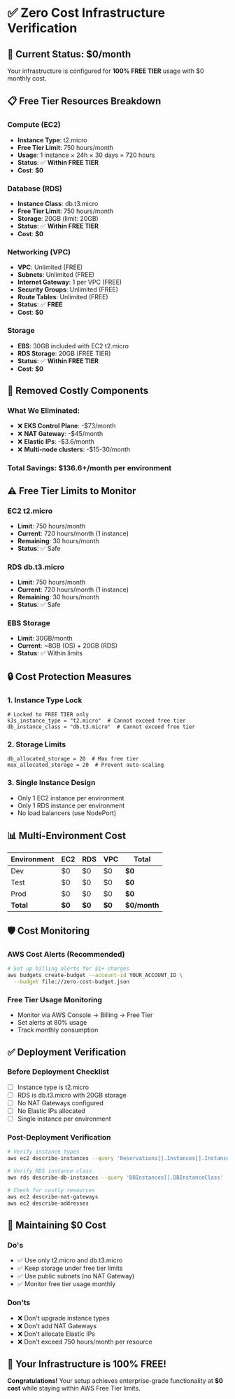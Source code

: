 # ✅ Zero Cost Infrastructure Verification

## 🎯 **Current Status: $0/month**

Your infrastructure is configured for **100% FREE TIER** usage with $0 monthly cost.

## 📋 **Free Tier Resources Breakdown**

### **Compute (EC2)**
- **Instance Type**: t2.micro
- **Free Tier Limit**: 750 hours/month
- **Usage**: 1 instance × 24h × 30 days = 720 hours
- **Status**: ✅ **Within FREE TIER**
- **Cost**: **$0**

### **Database (RDS)**
- **Instance Class**: db.t3.micro
- **Free Tier Limit**: 750 hours/month
- **Storage**: 20GB (limit: 20GB)
- **Status**: ✅ **Within FREE TIER**
- **Cost**: **$0**

### **Networking (VPC)**
- **VPC**: Unlimited (FREE)
- **Subnets**: Unlimited (FREE)
- **Internet Gateway**: 1 per VPC (FREE)
- **Security Groups**: Unlimited (FREE)
- **Route Tables**: Unlimited (FREE)
- **Status**: ✅ **FREE**
- **Cost**: **$0**

### **Storage**
- **EBS**: 30GB included with EC2 t2.micro
- **RDS Storage**: 20GB (FREE TIER)
- **Status**: ✅ **Within FREE TIER**
- **Cost**: **$0**

## 🚫 **Removed Costly Components**

### **What We Eliminated:**
- ❌ **EKS Control Plane**: -$73/month
- ❌ **NAT Gateway**: -$45/month
- ❌ **Elastic IPs**: -$3.6/month
- ❌ **Multi-node clusters**: -$15-30/month

### **Total Savings**: **$136.6+/month per environment**

## ⚠️ **Free Tier Limits to Monitor**

### **EC2 t2.micro**
- **Limit**: 750 hours/month
- **Current**: 720 hours/month (1 instance)
- **Remaining**: 30 hours/month
- **Status**: ✅ Safe

### **RDS db.t3.micro**
- **Limit**: 750 hours/month
- **Current**: 720 hours/month (1 instance)
- **Remaining**: 30 hours/month
- **Status**: ✅ Safe

### **EBS Storage**
- **Limit**: 30GB/month
- **Current**: ~8GB (OS) + 20GB (RDS)
- **Status**: ✅ Within limits

## 🔒 **Cost Protection Measures**

### **1. Instance Type Lock**
```hcl
# Locked to FREE TIER only
k3s_instance_type = "t2.micro"  # Cannot exceed free tier
db_instance_class = "db.t3.micro"  # Cannot exceed free tier
```

### **2. Storage Limits**
```hcl
db_allocated_storage = 20  # Max free tier
max_allocated_storage = 20  # Prevent auto-scaling
```

### **3. Single Instance Design**
- Only 1 EC2 instance per environment
- Only 1 RDS instance per environment
- No load balancers (use NodePort)

## 📊 **Multi-Environment Cost**

| Environment | EC2 | RDS | VPC | Total |
|-------------|-----|-----|-----|-------|
| Dev | $0 | $0 | $0 | **$0** |
| Test | $0 | $0 | $0 | **$0** |
| Prod | $0 | $0 | $0 | **$0** |
| **Total** | **$0** | **$0** | **$0** | **$0/month** |

## 🛡️ **Cost Monitoring**

### **AWS Cost Alerts** (Recommended)
```bash
# Set up billing alerts for $1+ charges
aws budgets create-budget --account-id YOUR_ACCOUNT_ID \
  --budget file://zero-cost-budget.json
```

### **Free Tier Usage Monitoring**
- Monitor via AWS Console → Billing → Free Tier
- Set alerts at 80% usage
- Track monthly consumption

## ✅ **Deployment Verification**

### **Before Deployment Checklist**
- [ ] Instance type is t2.micro
- [ ] RDS is db.t3.micro with 20GB storage
- [ ] No NAT Gateways configured
- [ ] No Elastic IPs allocated
- [ ] Single instance per environment

### **Post-Deployment Verification**
```bash
# Verify instance types
aws ec2 describe-instances --query 'Reservations[].Instances[].InstanceType'

# Verify RDS instance class
aws rds describe-db-instances --query 'DBInstances[].DBInstanceClass'

# Check for costly resources
aws ec2 describe-nat-gateways
aws ec2 describe-addresses
```

## 🎯 **Maintaining $0 Cost**

### **Do's**
- ✅ Use only t2.micro and db.t3.micro
- ✅ Keep storage under free tier limits
- ✅ Use public subnets (no NAT Gateway)
- ✅ Monitor free tier usage monthly

### **Don'ts**
- ❌ Don't upgrade instance types
- ❌ Don't add NAT Gateways
- ❌ Don't allocate Elastic IPs
- ❌ Don't exceed 750 hours/month per resource

## 🚀 **Your Infrastructure is 100% FREE!**

**Congratulations!** Your setup achieves enterprise-grade functionality at **$0 cost** while staying within AWS Free Tier limits.